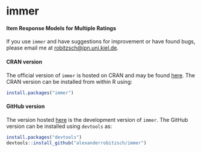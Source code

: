 # immer
#### Item Response Models for Multiple Ratings


If you use `immer` and have suggestions for improvement or have found bugs, please email me at robitzsch@ipn.uni.kiel.de.

#### CRAN version

The official version of `immer` is hosted on CRAN and may be found [here](https://cran.r-project.org/package=immer). 
The CRAN version can be installed from within R using:

```r
install.packages("immer")
```

#### GitHub version

The version hosted [here](https://github.com/alexanderrobitzsch/immer) is the development version of `immer`. 
The GitHub version can be installed using `devtools` as:

```r
install.packages("devtools")
devtools::install_github("alexanderrobitzsch/immer")
```
